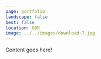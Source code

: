 ```yaml
---
page: portfolio
landscape: false
best: false
location: GBR
image: ../../images/download-7.jpg
---
```

Content goes here!
